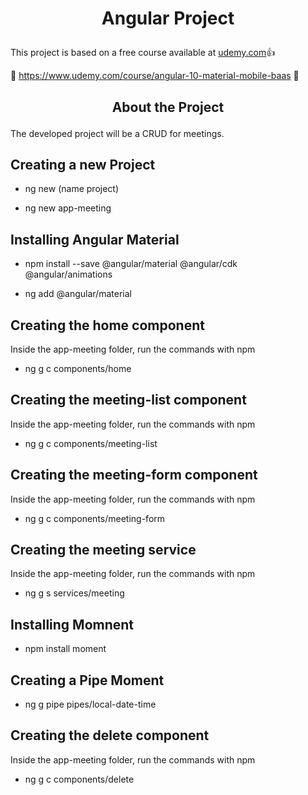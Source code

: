 # <p align="center">Angular Project</p>

This project is based on a free course available at [udemy.com](https://www.udemy.com):+1:

:eyes: https://www.udemy.com/course/angular-10-material-mobile-baas :eyes:

## <p align="center">About the Project</p>

The developed project will be a CRUD for meetings.

## Creating a new Project

- ng new (name project) 

- ng new app-meeting

## Installing Angular Material

- npm install --save @angular/material @angular/cdk @angular/animations

- ng add @angular/material

## Creating the home component

Inside the app-meeting folder, run the commands with npm

- ng g c components/home

## Creating the meeting-list component

Inside the app-meeting folder, run the commands with npm

- ng g c components/meeting-list

## Creating the meeting-form component

Inside the app-meeting folder, run the commands with npm

- ng g c components/meeting-form

## Creating the meeting service

Inside the app-meeting folder, run the commands with npm

- ng g s services/meeting

## Installing Momnent

- npm install moment

## Creating a Pipe Moment

- ng g pipe pipes/local-date-time

## Creating the delete component

Inside the app-meeting folder, run the commands with npm

- ng g c components/delete
